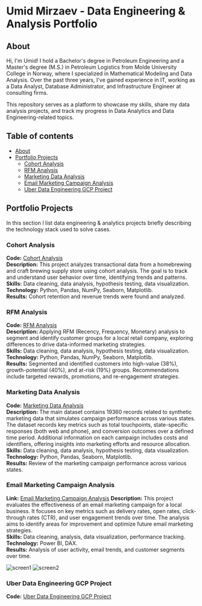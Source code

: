 # Umid Mirzaev - Data Engineering & Analysis Portfolio

## About
Hi, I'm Umid!
I hold a Bachelor's degree in Petroleum Engineering and a Master's degree (M.S.) in Petroleum Logistics from Molde University College in Norway, where I specialized in Mathematical Modeling and Data Analysis. Over the past three years, I've gained experience in IT, working as a Data Analyst, Database Administrator, and Infrastructure Engineer at consulting firms.

This repository serves as a platform to showcase my skills, share my data analysis projects, and track my progress in Data Analytics and Data Engineering-related topics.

## Table of contents
- [About](#about)
- [Portfolio Projects](#portfolio-projects)
  + [Cohort Analysis](#Cohort-Analysis)
  + [RFM Analysis](#RFM-Analysis)
  + [Marketing Data Analysis](#Marketing-Data-Analysis)
  + [Email Marketing Campaign Analysis](#Email-Marketing-Campaign-Analysis)
  + [Uber Data Engineering GCP Project](#Uber-Data-Engineering-GCP-Project)


## Portfolio Projects
In this section I list data engineering & analytics projects briefly describing the technology stack used to solve cases.

### Cohort Analysis
**Code:** [Cohort Analysis](https://github.com/umidmirzaev/data_engineering_analysis_portfolio/blob/main/Cohort%20Analysis.ipynb)  
**Description:** This project analyzes transactional data from a homebrewing and craft brewing supply store using cohort analysis. The goal is to track and understand user behavior over time, identifying trends and patterns.  
**Skills:** Data cleaning, data analysis, hypothesis testing, data visualization.  
**Technology:** Python, Pandas, NumPy, Seaborn, Matplotlib.  
**Results:** Cohort retention and revenue trends were found and analyzed.

### RFM Analysis
**Code:** [RFM Analysis](https://github.com/umidmirzaev/data_engineering_analysis_portfolio/blob/main/RFM%20Analysis.ipynb)  
**Description:** Applying RFM (Recency, Frequency, Monetary) analysis to segment and identify customer groups for a local retail company, exploring differences to drive data-informed marketing strategies.   
**Skills:** Data cleaning, data analysis, hypothesis testing, data visualization.   
**Technology:** Python, Pandas, NumPy, Seaborn, Matplotlib.  
**Results:** Segmented and identified customers into high-value (38%), growth-potential (40%), and at-risk (19%) groups. Recommendations include targeted rewards, promotions, and re-engagement strategies.  

### Marketing Data Analysis
**Code:** [Marketing Data Analysis](https://github.com/umidmirzaev/data_analysis_portfolio/blob/main/Marketing%20Data%20Analysis.ipynb)  
**Description:** The main dataset contains 19360 records related to synthetic marketing data that simulates campaign performance across various states. The dataset records key metrics such as total touchpoints, state-specific responses (both web and phone), and conversion outcomes over a defined time period. Additional information on each campaign includes costs and identifiers, offering insights into marketing efforts and resource allocation.  
**Skills:** Data cleaning, data analysis, hypothesis testing, data visualization.  
**Technology:** Python, Pandas, Seaborn, Matplotlib.  
**Results:** Review of the marketing campaign performance across various states.

### Email Marketing Campaign Analysis
**Link:** [Email Marketing Campaign Analysis](https://github.com/umidmirzaev/Email-Marketing-Campaign-Analysis)
**Description:** This project evaluates the effectiveness of an email marketing campaign for a local business. It focuses on key metrics such as delivery rates, open rates, click-through rates (CTR), and user engagement trends over time. The analysis aims to identify areas for improvement and optimize future email marketing strategies.   
**Skills:** Data cleaning, analysis, data visualization, performance tracking.  
**Technology:** Power BI, DAX.  
**Results:** Analysis of user activity, email trends, and customer segments over time.  


![screen1](https://github.com/umidmirzaev/data_engineering_analysis_portfolio/blob/main/email_marketing.png)
![screen2](https://github.com/umidmirzaev/data_engineering_analysis_portfolio/blob/main/email_marketing_1.png)

### Uber Data Engineering GCP Project
**Code:** [Uber Data Engineering GCP Project](https://github.com/umidmirzaev/uber-etl)














